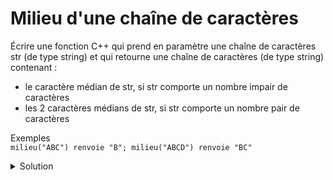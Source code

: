# Milieu d'une chaîne de caractères

Écrire une fonction C++ qui prend en paramètre une chaîne de caractères str (de type string) et qui retourne une chaîne de caractères (de type string) contenant :
- le caractère médian de str, si str comporte un nombre impair de caractères
- les 2 caractères médians de str, si str comporte un nombre pair de caractères
  
Exemples  
`milieu("ABC") renvoie "B"; milieu("ABCD") renvoie "BC"`


<details>
<summary>Solution</summary>

~~~cpp
#include <iostream>
using namespace std;

string milieu(const string & str) {
    if (str.size() < 3)
      return str;
    else
      return str.substr((str.size() - 1) / 2 , 2 - str.size() % 2); 
}

/* Solution plus verbeuse
string milieu(const string & str) {
    const size_t str_taille = str.length();

    if (str_taille == 0) return "";

    string str_milieu;
    if(str_taille % 2 == 0){ // pair
        str_milieu = str.substr(str_taille / 2 - 1, 2);
    }else{ // impair
        str_milieu = str.substr(str_taille / 2, 1);
    }
    return str_milieu;
}
*/

int main() {
    cout << "Merci de saisir une chaîne de caractères : \n";
    string str; cin >> str;

    cout << "\"" << str << "\" - Milieu = \"" << milieu(str) << "\"\n";
}

~~~



</details>
